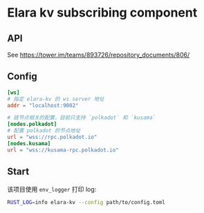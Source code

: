 # Elara kv subscribing component

## API

See <https://tower.im/teams/893726/repository_documents/806/>

## Config

```toml
[ws]
# 指定 elara-kv 的 ws server 地址
addr = "localhost:9002"

# 链节点相关的配置，目前只支持 `polkadot` 和 `kusama`
[nodes.polkadot]
# 配置 polkadot 的节点地址
url = "wss://rpc.polkadot.io"
[nodes.kusama]
url = "wss://kusama-rpc.polkadot.io"
```

## Start

该项目使用 `env_logger` 打印 log:

```bash
RUST_LOG=info elara-kv --config path/to/config.toml
```
